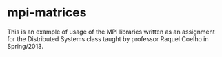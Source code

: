 mpi-matrices
============
This is an example of usage of the MPI libraries written as an assignment for the Distributed Systems class taught by professor Raquel Coelho in Spring/2013.
